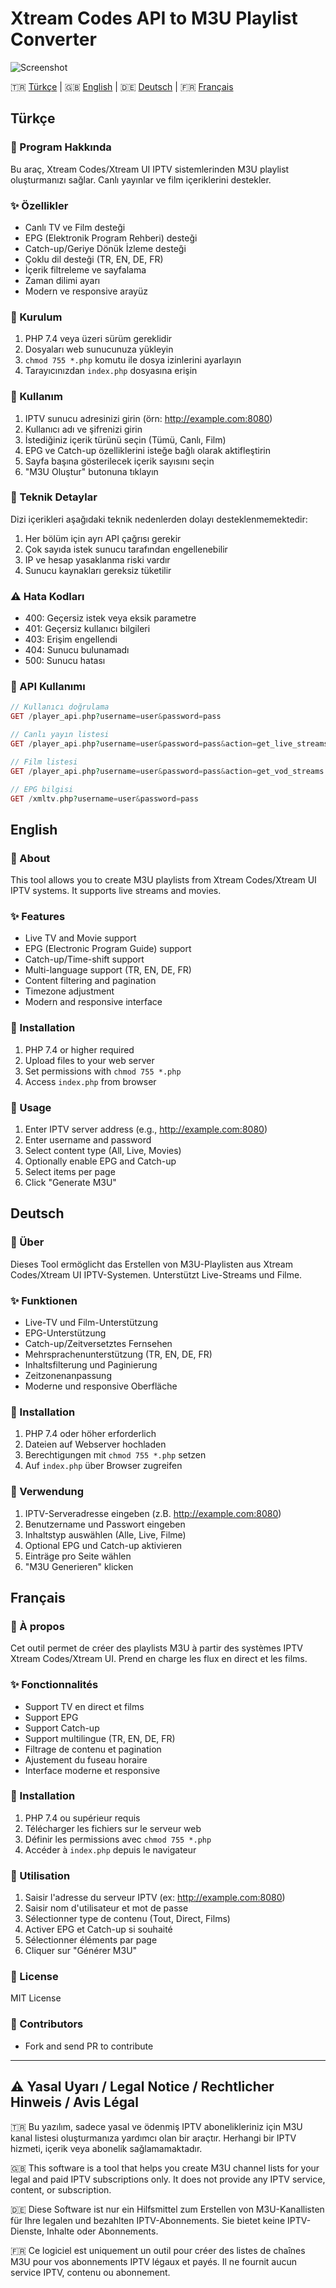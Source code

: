 # Xtream Codes API to M3U Playlist Converter

![Screenshot](screenshots/main.png)

🇹🇷 [Türkçe](#türkçe) | 🇬🇧 [English](#english) | 🇩🇪 [Deutsch](#deutsch) | 🇫🇷 [Français](#français)

## Türkçe

### 📱 Program Hakkında
Bu araç, Xtream Codes/Xtream UI IPTV sistemlerinden M3U playlist oluşturmanızı sağlar. Canlı yayınlar ve film içeriklerini destekler.

### ✨ Özellikler
- Canlı TV ve Film desteği
- EPG (Elektronik Program Rehberi) desteği
- Catch-up/Geriye Dönük İzleme desteği
- Çoklu dil desteği (TR, EN, DE, FR)
- İçerik filtreleme ve sayfalama
- Zaman dilimi ayarı
- Modern ve responsive arayüz

### 🚀 Kurulum
1. PHP 7.4 veya üzeri sürüm gereklidir
2. Dosyaları web sunucunuza yükleyin
3. `chmod 755 *.php` komutu ile dosya izinlerini ayarlayın
4. Tarayıcınızdan `index.php` dosyasına erişin

### 📖 Kullanım
1. IPTV sunucu adresinizi girin (örn: http://example.com:8080)
2. Kullanıcı adı ve şifrenizi girin
3. İstediğiniz içerik türünü seçin (Tümü, Canlı, Film)
4. EPG ve Catch-up özelliklerini isteğe bağlı olarak aktifleştirin
5. Sayfa başına gösterilecek içerik sayısını seçin
6. "M3U Oluştur" butonuna tıklayın

### 📝 Teknik Detaylar
Dizi içerikleri aşağıdaki teknik nedenlerden dolayı desteklenmemektedir:
1. Her bölüm için ayrı API çağrısı gerekir
2. Çok sayıda istek sunucu tarafından engellenebilir
3. IP ve hesap yasaklanma riski vardır
4. Sunucu kaynakları gereksiz tüketilir

### ⚠️ Hata Kodları
- 400: Geçersiz istek veya eksik parametre
- 401: Geçersiz kullanıcı bilgileri
- 403: Erişim engellendi
- 404: Sunucu bulunamadı
- 500: Sunucu hatası

### 🔧 API Kullanımı
```php
// Kullanıcı doğrulama
GET /player_api.php?username=user&password=pass

// Canlı yayın listesi
GET /player_api.php?username=user&password=pass&action=get_live_streams

// Film listesi
GET /player_api.php?username=user&password=pass&action=get_vod_streams

// EPG bilgisi
GET /xmltv.php?username=user&password=pass
```

## English

### 📱 About
This tool allows you to create M3U playlists from Xtream Codes/Xtream UI IPTV systems. It supports live streams and movies.

### ✨ Features
- Live TV and Movie support
- EPG (Electronic Program Guide) support
- Catch-up/Time-shift support
- Multi-language support (TR, EN, DE, FR)
- Content filtering and pagination
- Timezone adjustment
- Modern and responsive interface

### 🚀 Installation
1. PHP 7.4 or higher required
2. Upload files to your web server
3. Set permissions with `chmod 755 *.php`
4. Access `index.php` from browser

### 📖 Usage
1. Enter IPTV server address (e.g., http://example.com:8080)
2. Enter username and password
3. Select content type (All, Live, Movies)
4. Optionally enable EPG and Catch-up
5. Select items per page
6. Click "Generate M3U"

## Deutsch

### 📱 Über
Dieses Tool ermöglicht das Erstellen von M3U-Playlisten aus Xtream Codes/Xtream UI IPTV-Systemen. Unterstützt Live-Streams und Filme.

### ✨ Funktionen
- Live-TV und Film-Unterstützung
- EPG-Unterstützung
- Catch-up/Zeitversetztes Fernsehen
- Mehrsprachenunterstützung (TR, EN, DE, FR)
- Inhaltsfilterung und Paginierung
- Zeitzonenanpassung
- Moderne und responsive Oberfläche

### 🚀 Installation
1. PHP 7.4 oder höher erforderlich
2. Dateien auf Webserver hochladen
3. Berechtigungen mit `chmod 755 *.php` setzen
4. Auf `index.php` über Browser zugreifen

### 📖 Verwendung
1. IPTV-Serveradresse eingeben (z.B. http://example.com:8080)
2. Benutzername und Passwort eingeben
3. Inhaltstyp auswählen (Alle, Live, Filme)
4. Optional EPG und Catch-up aktivieren
5. Einträge pro Seite wählen
6. "M3U Generieren" klicken

## Français

### 📱 À propos
Cet outil permet de créer des playlists M3U à partir des systèmes IPTV Xtream Codes/Xtream UI. Prend en charge les flux en direct et les films.

### ✨ Fonctionnalités
- Support TV en direct et films
- Support EPG
- Support Catch-up
- Support multilingue (TR, EN, DE, FR)
- Filtrage de contenu et pagination
- Ajustement du fuseau horaire
- Interface moderne et responsive

### 🚀 Installation
1. PHP 7.4 ou supérieur requis
2. Télécharger les fichiers sur le serveur web
3. Définir les permissions avec `chmod 755 *.php`
4. Accéder à `index.php` depuis le navigateur

### 📖 Utilisation
1. Saisir l'adresse du serveur IPTV (ex: http://example.com:8080)
2. Saisir nom d'utilisateur et mot de passe
3. Sélectionner type de contenu (Tout, Direct, Films)
4. Activer EPG et Catch-up si souhaité
5. Sélectionner éléments par page
6. Cliquer sur "Générer M3U"

### 📜 License
MIT License

### 👥 Contributors
- Fork and send PR to contribute

---

## ⚠️ Yasal Uyarı / Legal Notice / Rechtlicher Hinweis / Avis Légal

🇹🇷 Bu yazılım, sadece yasal ve ödenmiş IPTV abonelikleriniz için M3U kanal listesi oluşturmanıza yardımcı olan bir araçtır. Herhangi bir IPTV hizmeti, içerik veya abonelik sağlamamaktadır.

🇬🇧 This software is a tool that helps you create M3U channel lists for your legal and paid IPTV subscriptions only. It does not provide any IPTV service, content, or subscription.

🇩🇪 Diese Software ist nur ein Hilfsmittel zum Erstellen von M3U-Kanallisten für Ihre legalen und bezahlten IPTV-Abonnements. Sie bietet keine IPTV-Dienste, Inhalte oder Abonnements.

🇫🇷 Ce logiciel est uniquement un outil pour créer des listes de chaînes M3U pour vos abonnements IPTV légaux et payés. Il ne fournit aucun service IPTV, contenu ou abonnement.

